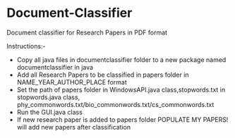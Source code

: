 Document-Classifier
===================
Document classifier for Research Papers in PDF format

Instructions:-

- Copy all java files in documentclassifier folder to a new package named documentclassifier in java
- Add all Research Papers to be classified in papers folder in NAME_YEAR_AUTHOR_PLACE format
- Set the path of papers folder in WindowsAPI.java class,stopwords.txt in stopwords.java class,   
  phy_commonwords.txt/bio_commonwords.txt/cs_commonwords.txt
- Run the GUI.java class
- If new research paper is added to papers folder POPULATE MY PAPERS! will add new papers after classification
